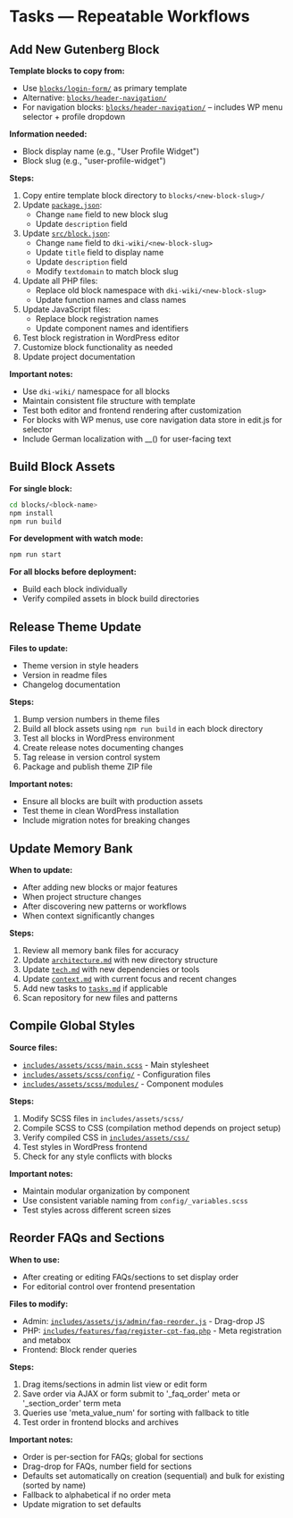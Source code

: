 # Tasks — Repeatable Workflows

## Add New Gutenberg Block

**Template blocks to copy from:**

- Use [`blocks/login-form/`](blocks/login-form/) as primary template
- Alternative: [`blocks/header-navigation/`](blocks/header-navigation/)
- For navigation blocks: [`blocks/header-navigation/`](blocks/header-navigation/) – includes WP menu selector + profile dropdown

**Information needed:**

- Block display name (e.g., "User Profile Widget")
- Block slug (e.g., "user-profile-widget")

**Steps:**

1. Copy entire template block directory to `blocks/<new-block-slug>/`
2. Update [`package.json`](blocks/login-form/package.json:1):
   - Change `name` field to new block slug
   - Update `description` field
3. Update [`src/block.json`](blocks/login-form/src/block.json:1):
   - Change `name` field to `dki-wiki/<new-block-slug>`
   - Update `title` field to display name
   - Update `description` field
   - Modify `textdomain` to match block slug
4. Update all PHP files:
   - Replace old block namespace with `dki-wiki/<new-block-slug>`
   - Update function names and class names
5. Update JavaScript files:
   - Replace block registration names
   - Update component names and identifiers
6. Test block registration in WordPress editor
7. Customize block functionality as needed
8. Update project documentation

**Important notes:**

- Use `dki-wiki/` namespace for all blocks
- Maintain consistent file structure with template
- Test both editor and frontend rendering after customization
- For blocks with WP menus, use core navigation data store in edit.js for selector
- Include German localization with __() for user-facing text

## Build Block Assets

**For single block:**

```bash
cd blocks/<block-name>
npm install
npm run build
```

**For development with watch mode:**

```bash
npm run start
```

**For all blocks before deployment:**

- Build each block individually
- Verify compiled assets in block build directories

## Release Theme Update

**Files to update:**

- Theme version in style headers
- Version in readme files
- Changelog documentation

**Steps:**

1. Bump version numbers in theme files
2. Build all block assets using `npm run build` in each block directory
3. Test all blocks in WordPress environment
4. Create release notes documenting changes
5. Tag release in version control system
6. Package and publish theme ZIP file

**Important notes:**

- Ensure all blocks are built with production assets
- Test theme in clean WordPress installation
- Include migration notes for breaking changes

## Update Memory Bank

**When to update:**

- After adding new blocks or major features
- When project structure changes
- After discovering new patterns or workflows
- When context significantly changes

**Steps:**

1. Review all memory bank files for accuracy
2. Update [`architecture.md`](.kilocode/rules/memory-bank/architecture.md:1) with new directory structure
3. Update [`tech.md`](.kilocode/rules/memory-bank/tech.md:1) with new dependencies or tools
4. Update [`context.md`](.kilocode/rules/memory-bank/context.md:1) with current focus and recent changes
5. Add new tasks to [`tasks.md`](.kilocode/rules/memory-bank/tasks.md:1) if applicable
6. Scan repository for new files and patterns

## Compile Global Styles

**Source files:**

- [`includes/assets/scss/main.scss`](includes/assets/scss/main.scss:1) - Main stylesheet
- [`includes/assets/scss/config/`](includes/assets/scss/config/_variables.scss:1) - Configuration files
- [`includes/assets/scss/modules/`](includes/assets/scss/modules/header.scss:1) - Component modules

**Steps:**

1. Modify SCSS files in `includes/assets/scss/`
2. Compile SCSS to CSS (compilation method depends on project setup)
3. Verify compiled CSS in [`includes/assets/css/`](includes/assets/css/main.css:1)
4. Test styles in WordPress frontend
5. Check for any style conflicts with blocks

**Important notes:**

- Maintain modular organization by component
- Use consistent variable naming from `config/_variables.scss`
- Test styles across different screen sizes

## Reorder FAQs and Sections

**When to use:**

- After creating or editing FAQs/sections to set display order
- For editorial control over frontend presentation

**Files to modify:**

- Admin: [`includes/assets/js/admin/faq-reorder.js`](includes/assets/js/admin/faq-reorder.js:1) - Drag-drop JS
- PHP: [`includes/features/faq/register-cpt-faq.php`](includes/features/faq/register-cpt-faq.php:1) - Meta registration and metabox
- Frontend: Block render queries

**Steps:**

1. Drag items/sections in admin list view or edit form
2. Save order via AJAX or form submit to '_faq_order' meta or '_section_order' term meta
3. Queries use 'meta_value_num' for sorting with fallback to title
4. Test order in frontend blocks and archives

**Important notes:**

- Order is per-section for FAQs; global for sections
- Drag-drop for FAQs, number field for sections
- Defaults set automatically on creation (sequential) and bulk for existing (sorted by name)
- Fallback to alphabetical if no order meta
- Update migration to set defaults
